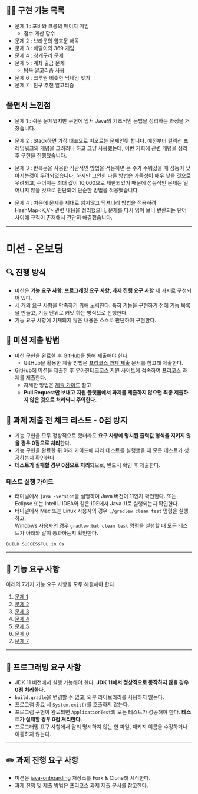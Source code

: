 ## 👨‍🔧 구현 기능 목록

- 문제 1 : 포비와 크롱의 페이지 게임
    - 점수 계산 함수
- 문제 2 : 브라운의 암호문 해독
- 문제 3 : 배달이의 369 게임
- 문제 4 : 청개구리 문제 
- 문제 5 : 계좌 출금 문제 
    - 탐욕 알고리즘 사용
- 문제 6 : 크루원 비슷한 닉네임 찾기
- 문제 7 : 친구 추천 알고리즘

## 풀면서 느낀점 

- 문제 1 : 쉬운 문제였지만 구현에 앞서 Java의 기초적인 문법을 정리하는 과정을 거쳤습니다.

- 문제 2 : Stack하면 가장 대표으로 떠오르는 문제인듯 합니다. 
예전부터 컬렉션 프레임워크의 개념을 그려러니 하고 그냥 사용했는데, 이번 기회에 관련 개념을 정리 후 구현을 진행했습니다. 

- 문제 3 : 반복문을 사용한 직관적인 방법을 적용하면 큰 수가 주워졌을 때 성능이 낮아지는것이 우려되었습니다. 
하지만 고안한 다른 방법은 가독성이 매우 낮을 것으로 우려되고, 주어지는 최대 값이 10,000으로 제한되었기 때문에 성능적인 문제는 일어나지 않을 것으로 판단되어 단순한 방법을 적용했습니다.

- 문제 4 : 처음에 문제를 제대로 읽지않고 딕셔너리 방법을 적용하려 HashMap<K,V> 관련 내용을 정리했으나, 문제를 다시 읽어 보니 변환되는 단어 사이에 규칙이 존재해서 간단히 해결했습니다. 

---
# 미션 - 온보딩

## 🔍 진행 방식

- 미션은 **기능 요구 사항, 프로그래밍 요구 사항, 과제 진행 요구 사항** 세 가지로 구성되어 있다.
- 세 개의 요구 사항을 만족하기 위해 노력한다. 특히 기능을 구현하기 전에 기능 목록을 만들고, 기능 단위로 커밋 하는 방식으로 진행한다.
- 기능 요구 사항에 기재되지 않은 내용은 스스로 판단하여 구현한다.

## 📮 미션 제출 방법

- 미션 구현을 완료한 후 GitHub을 통해 제출해야 한다.
    - GitHub을 활용한 제출 방법은 [프리코스 과제 제출](https://github.com/woowacourse/woowacourse-docs/tree/master/precourse) 문서를 참고해
      제출한다.
- GitHub에 미션을 제출한 후 [우아한테크코스 지원](https://apply.techcourse.co.kr) 사이트에 접속하여 프리코스 과제를 제출한다.
    - 자세한 방법은 [제출 가이드](https://github.com/woowacourse/woowacourse-docs/tree/master/precourse#제출-가이드) 참고
    - **Pull Request만 보내고 지원 플랫폼에서 과제를 제출하지 않으면 최종 제출하지 않은 것으로 처리되니 주의한다.**

## 🚨 과제 제출 전 체크 리스트 - 0점 방지

- 기능 구현을 모두 정상적으로 했더라도 **요구 사항에 명시된 출력값 형식을 지키지 않을 경우 0점으로 처리**한다.
- 기능 구현을 완료한 뒤 아래 가이드에 따라 테스트를 실행했을 때 모든 테스트가 성공하는지 확인한다.
- **테스트가 실패할 경우 0점으로 처리**되므로, 반드시 확인 후 제출한다.

### 테스트 실행 가이드

- 터미널에서 `java -version`을 실행하여 Java 버전이 11인지 확인한다. 또는 Eclipse 또는 IntelliJ IDEA와 같은 IDE에서 Java 11로 실행되는지 확인한다.
- 터미널에서 Mac 또는 Linux 사용자의 경우 `./gradlew clean test` 명령을 실행하고,   
  Windows 사용자의 경우  `gradlew.bat clean test` 명령을 실행할 때 모든 테스트가 아래와 같이 통과하는지 확인한다.

```
BUILD SUCCESSFUL in 0s
```

---

## 🚀 기능 요구 사항
아래의 7가지 기능 요구 사항을 모두 해결해야 한다.

1. [문제 1](./docs/PROBLEM1.md)
2. [문제 2](./docs/PROBLEM2.md)
3. [문제 3](./docs/PROBLEM3.md)
4. [문제 4](./docs/PROBLEM4.md)
5. [문제 5](./docs/PROBLEM5.md)
6. [문제 6](./docs/PROBLEM6.md)
7. [문제 7](./docs/PROBLEM7.md)

---

## 🎯 프로그래밍 요구 사항

- JDK 11 버전에서 실행 가능해야 한다. **JDK 11에서 정상적으로 동작하지 않을 경우 0점 처리한다.**
- `build.gradle`을 변경할 수 없고, 외부 라이브러리를 사용하지 않는다.
- 프로그램 종료 시 `System.exit()`를 호출하지 않는다.
- 프로그램 구현이 완료되면 `ApplicationTest`의 모든 테스트가 성공해야 한다. **테스트가 실패할 경우 0점 처리한다.**
- 프로그래밍 요구 사항에서 달리 명시하지 않는 한 파일, 패키지 이름을 수정하거나 이동하지 않는다.

---

## ✏️ 과제 진행 요구 사항

- 미션은 [java-onboarding](https://github.com/woowacourse-precourse/java-onboarding) 저장소를 Fork & Clone해 시작한다.
- 과제 진행 및 제출 방법은 [프리코스 과제 제출](https://github.com/woowacourse/woowacourse-docs/tree/master/precourse) 문서를 참고한다.
